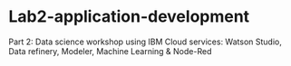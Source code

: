 # Lab2-application-development
Part 2: Data science workshop using IBM Cloud services: Watson Studio, Data refinery, Modeler, Machine Learning &amp; Node-Red 
